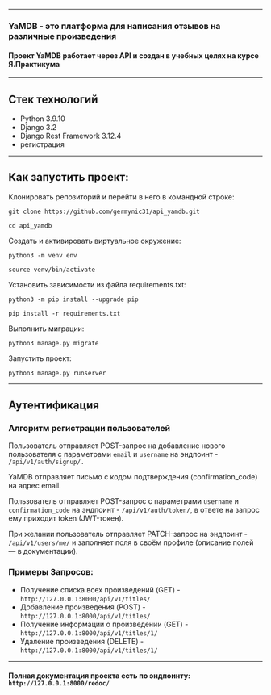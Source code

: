 
<hr>

### YaMDB - это платформа для написания отзывов на различные произведения
#### Проект YaMDB работает через API и создан в учебных целях на курсе Я.Практикума

<hr>

## Стек технологий

- Python 3.9.10
- Django 3.2
- Django Rest Framework 3.12.4
- регистрация

<hr>

## Как запустить проект:

Клонировать репозиторий и перейти в него в командной строке:

```
git clone https://github.com/germynic31/api_yamdb.git
```

```
cd api_yamdb
```

Cоздать и активировать виртуальное окружение:


```
python3 -m venv env
```

```
source venv/bin/activate
```

Установить зависимости из файла requirements.txt:

```
python3 -m pip install --upgrade pip
```

```
pip install -r requirements.txt
```

Выполнить миграции:

```
python3 manage.py migrate
```

Запустить проект:

```
python3 manage.py runserver
```

<hr>

## Аутентификация

### Алгоритм регистрации пользователей

Пользователь отправляет POST-запрос на добавление нового пользователя с параметрами `email` и `username` на эндпоинт - `/api/v1/auth/signup/.`

YaMDB отправляет письмо с кодом подтверждения (confirmation_code) на адрес email.

Пользователь отправляет POST-запрос с параметрами `username` и `confirmation_code` на эндпоинт - `/api/v1/auth/token/`, в ответе на запрос ему приходит token (JWT-токен).

При желании пользователь отправляет PATCH-запрос на эндпоинт - `/api/v1/users/me/` и заполняет поля в своём профиле (описание полей — в документации).

### Примеры Запросов:

- Получение списка всех произведений (GET) - `http://127.0.0.1:8000/api/v1/titles/`
- Добавление произведения (POST) - `http://127.0.0.1:8000/api/v1/titles/`
- Получение информации о произведении (GET) - `http://127.0.0.1:8000/api/v1/titles/1/`
- Удаление произведения (DELETE) - `http://127.0.0.1:8000/api/v1/titles/1/`

<hr>

#### Полная документация проекта есть по эндпоинту: `http://127.0.0.1:8000/redoc/`

